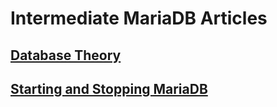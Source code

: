 # Intermediate MariaDB Articles

## [Database Theory](./database-theory.md)

## [Starting and Stopping MariaDB](./starting-and-stopping-mariadb.md)
